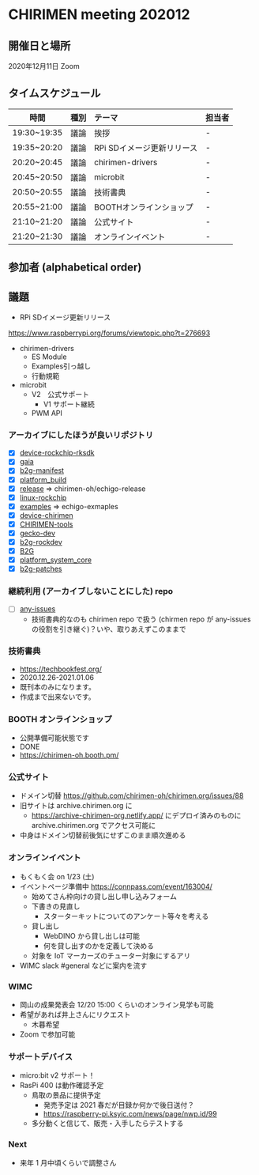 # CHIRIMEN meeting 202012

## 開催日と場所
2020年12月11日 Zoom

## タイムスケジュール
|時間|種別|テーマ|担当者|
|:----:|:----:|:----|:----|
|19:30~19:35|議論|挨拶|-|
|19:35~20:20|議論|RPi SDイメージ更新リリース|-|
|20:20~20:45|議論|chirimen-drivers|-|
|20:45~20:50|議論|microbit|-|
|20:50~20:55|議論|技術書典|-|
|20:55~21:00|議論|BOOTHオンラインショップ|-|
|21:10~21:20|議論|公式サイト|-|
|21:20~21:30|議論|オンラインイベント|-|

## 参加者 (alphabetical order)


## 議題
* RPi SDイメージ更新リリース
 
 https://www.raspberrypi.org/forums/viewtopic.php?t=276693

* chirimen-drivers
  * ES Module 
  * Examples引っ越し
  * 行動規範
* microbit
  * V2　公式サポート
      * V1 サポート継続
  * PWM API

### アーカイブにしたほうが良いリポジトリ
- [x] [device-rockchip-rksdk](https://github.com/chirimen-oh/device-rockchip-rksdk)
- [x] [gaia](https://github.com/chirimen-oh/gaia)
- [x] [b2g-manifest](https://github.com/chirimen-oh/b2g-manifest)
- [x] [platform_build](https://github.com/chirimen-oh/platform_build)
- [x] [release](https://github.com/chirimen-oh/release) ⇒  chirimen-oh/echigo-release
- [x] [linux-rockchip](https://github.com/chirimen-oh/linux-rockchip)
- [x] [examples](https://github.com/chirimen-oh/examples) => echigo-exmaples
- [x] [device-chirimen](https://github.com/chirimen-oh/device-chirimen)
- [x] [CHIRIMEN-tools](https://github.com/chirimen-oh/CHIRIMEN-tools)
- [x] [gecko-dev](https://github.com/chirimen-oh/gecko-dev)
- [x] [b2g-rockdev](https://github.com/chirimen-oh/b2g-rockdev)
- [x] [B2G](https://github.com/chirimen-oh/B2G)
- [x] [platform_system_core](https://github.com/chirimen-oh/platform_system_core)
- [x] [b2g-patches](https://github.com/chirimen-oh/b2g-patches)

### 継続利用 (アーカイブしないことにした) repo
- [ ] [any-issues](https://github.com/chirimen-oh/any-issues)
    - 技術書典的なのも chirimen repo で扱う (chirmen repo が any-issues の役割を引き継ぐ)？いや、取りあえずこのままで


### 技術書典
- https://techbookfest.org/
- 2020.12.26-2021.01.06
- 既刊本のみになります。
- 作成まで出来ないです。

### BOOTH オンラインショップ
- 公開準備可能状態です
- DONE
- https://chirimen-oh.booth.pm/

### 公式サイト
- ドメイン切替 https://github.com/chirimen-oh/chirimen.org/issues/88
- 旧サイトは archive.chirimen.org に
    - https://archive-chirimen-org.netlify.app/ にデプロイ済みのものに archive.chirimen.org でアクセス可能に
- 中身はドメイン切替前後気にせずこのまま順次進める

### オンラインイベント
- もくもく会 on 1/23 (土)
- イベントページ準備中 https://connpass.com/event/163004/
    - 始めてさん枠向けの貸し出し申し込みフォーム
    - 下書きの見直し
        - スターターキットについてのアンケート等々を考える
    - 貸し出し
        - WebDINO から貸し出しは可能
        - 何を貸し出すのかを定義して決める
    - 対象を IoT マーカーズのチューター対象にするアリ
- WIMC slack #general などに案内を流す

### WIMC
- 岡山の成果発表会 12/20 15:00 くらいのオンライン見学も可能
- 希望があれば井上さんにリクエスト
    - 木暮希望
- Zoom で参加可能

### サポートデバイス

- micro:bit v2 サポート！
- RasPi 400 は動作確認予定
    - 鳥取の景品に提供予定
        - 発売予定は 2021 春だが目録か何かで後日送付？
        - https://raspberry-pi.ksyic.com/news/page/nwp.id/99
    - 多分動くと信じて、販売・入手したらテストする


### Next

- 来年 1 月中頃くらいで調整さん
